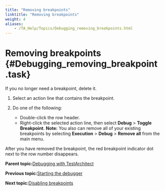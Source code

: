 ```yaml
--- 
title: "Removing breakpoints"
linktitle: "Removing breakpoints"
weight: 4
aliases: 
    - /TA_Help/Topics/Debugging_removing_breakpoints.html
---
```

# Removing breakpoints {#Debugging_removing_breakpoint .task}

If you no longer need a breakpoint, delete it.

1.  Select an action line that contains the breakpoint.

2.  Do one of the following:

    -   Double-click the row header.
    -   Right-click the selected action line, then select **Debug** \> **Toggle Breakpoint**.
    **Note:** You also can remove all of your existing breakpoints by selecting **Execution** \> **Debug** \> **Remove all** from the main menu.


After you have removed the breakpoint, the red breakpoint indicator dot next to the row number disappears.

**Parent topic:**[Debugging with TestArchitect](../../TA_Help/Topics/Debugging.html)

**Previous topic:**[Starting the debugger](../../TA_Help/Topics/Debugging_starting_debugger.html)

**Next topic:**[Disabling breakpoints](../../TA_Help/Topics/Debugging_disabling_breakpoints.html)

